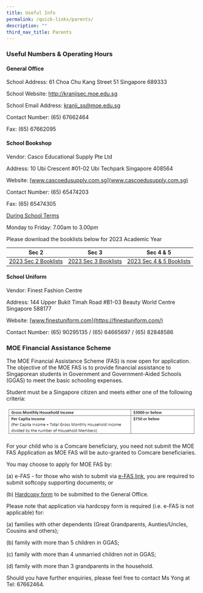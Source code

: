 ```yaml
---
title: Useful Info
permalink: /quick-links/parents/
description: ""
third_nav_title: Parents
---
```

### Useful Numbers &amp; Operating Hours
#### General Office

School Address: 61 Choa Chu Kang Street 51 Singapore 689333

School Website: http://kranjisec.moe.edu.sg

School Email Address: kranji_ss@moe.edu.sg

Contact Number: (65) 67662464

Fax: (65) 67662095

#### School Bookshop

Vendor: Casco Educational Supply Pte Ltd

Address: 10 Ubi Crescent #01-02 Ubi Techpark Singapore 408564

Website: [www.cascoedusupply.com.sg](www.cascoedusupply.com.sg)

Contact Number: (65) 65474203

Fax: (65) 65474305

<u>During School Terms</u>

Monday to Friday: 7.00am to 3.00pm

Please download the booklists below for 2023 Academic Year

| Sec 2 | Sec 3 | Sec 4 &amp; 5 |
| -------- | -------- | -------- |
| [2023 Sec 2 Booklists](/files/Sec%202%20Booklists.pdf)     | [2023 Sec 3 Booklists](/files/Sec%203%20Booklists.pdf)     | [2023 Sec 4 &amp; 5 Booklists](/files/Sec%204_5%20Booklists.pdf)     |


#### School Uniform

Vendor: Finest Fashion Centre

Address: 144 Upper Bukit Timah Road #B1-03 Beauty World Centre Singapore 588177

Website: [www.finestuniform.com](https://finestuniform.com/)

Contact Number: (65) 90295135 / (65) 64665697 / (65) 82848586

### MOE Financial Assistance Scheme

The MOE Financial Assistance Scheme (FAS) is now open for application. The objective of the MOE FAS is to provide financial assistance to Singaporean students in Government and Government-Aided Schools (GGAS) to meet the basic schooling expenses.

Student must be a Singapore citizen and meets either one of the following criteria:

![](/images/FAS%201.png)

For your child who is a Comcare beneficiary, you need not submit the MOE FAS Application as MOE FAS will be auto-granted to Comcare beneficiaries.

You may choose to apply for MOE FAS by:

(a) e-FAS \- for those who wish to submit via [e-FAS link](https://go.gov.sg/moe-efas), you are required to submit softcopy supporting documents; or

(b) [Hardcopy form](/files/MOEFAS_Application%20Form.pdf) to be submitted to the General Office.

Please note that application via hardcopy form is required (i.e. e-FAS is not applicable) for:

(a) families with other dependents (Great Grandparents, Aunties/Uncles, Cousins and others);

(b) family with more than 5 children in GGAS;

(c) family with more than 4 unmarried children not in GGAS;

(d) family with more than 3 grandparents in the household.

Should you have further enquiries, please feel free to contact Ms Yong at Tel: 67662464.